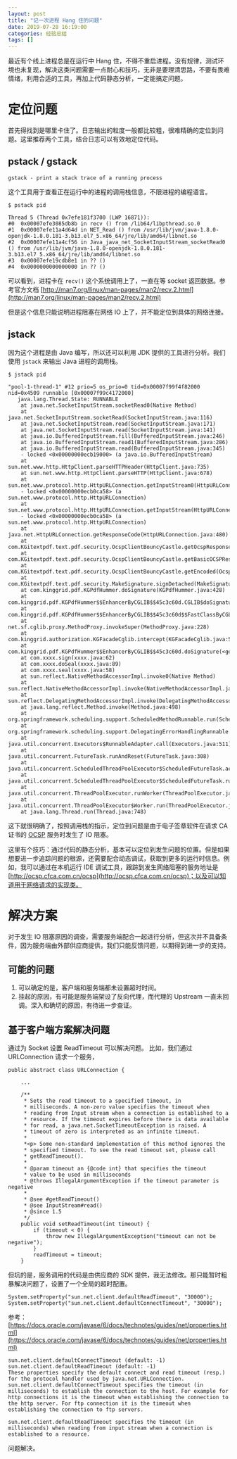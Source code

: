```yaml
---
layout: post
title: "记一次进程 Hang 住的问题"
date: 2019-07-28 16:19:00
categories: 经验总结
tags: []
---
```


最近有个线上进程总是在运行中 Hang 住，不得不重启进程。没有规律，测试环境也未复现，解决这类问题需要一点耐心和技巧，无非是要理清思路，不要有畏难情绪，利用合适的工具，再加上代码静态分析，一定能搞定问题。

<!-- more -->

# 定位问题

首先得找到是哪里卡住了。日志输出的粒度一般都比较粗，很难精确的定位到问题。这里推荐两个工具，结合日志可以有效地定位代码。

## pstack / gstack

`gstack - print a stack trace of a running process`

这个工具用于查看正在运行中的进程的调用栈信息，不限进程的编程语言。

```
$ pstack pid

Thread 5 (Thread 0x7efe181f3700 (LWP 16871)):
#0  0x00007efe3085db8b in recv () from /lib64/libpthread.so.0
#1  0x00007efe11a4d64d in NET_Read () from /usr/lib/jvm/java-1.8.0-openjdk-1.8.0.181-3.b13.el7_5.x86_64/jre/lib/amd64/libnet.so
#2  0x00007efe11a4cf56 in Java_java_net_SocketInputStream_socketRead0 () from /usr/lib/jvm/java-1.8.0-openjdk-1.8.0.181-3.b13.el7_5.x86_64/jre/lib/amd64/libnet.so
#3  0x00007efe19cdb8e1 in ?? ()
#4  0x0000000000000000 in ?? ()
```

可以看到，进程卡在 `recv()` 这个系统调用上了，一直在等 socket 返回数据。参考官方文档 [http://man7.org/linux/man-pages/man2/recv.2.html](http://man7.org/linux/man-pages/man2/recv.2.html)

但是这个信息只能说明进程阻塞在网络 IO 上了，并不能定位到具体的网络连接。

## jstack

因为这个进程是由 Java 编写，所以还可以利用 JDK 提供的工具进行分析。我们使用 `jstack` 来输出 Java 进程的调用栈。

```
$ jstack pid

"pool-1-thread-1" #12 prio=5 os_prio=0 tid=0x00007f99f4f82000 nid=0x4509 runnable [0x00007f99c4172000]
   java.lang.Thread.State: RUNNABLE
	at java.net.SocketInputStream.socketRead0(Native Method)
	at java.net.SocketInputStream.socketRead(SocketInputStream.java:116)
	at java.net.SocketInputStream.read(SocketInputStream.java:171)
	at java.net.SocketInputStream.read(SocketInputStream.java:141)
	at java.io.BufferedInputStream.fill(BufferedInputStream.java:246)
	at java.io.BufferedInputStream.read1(BufferedInputStream.java:286)
	at java.io.BufferedInputStream.read(BufferedInputStream.java:345)
	- locked <0x00000000ecb19000> (a java.io.BufferedInputStream)
	at sun.net.www.http.HttpClient.parseHTTPHeader(HttpClient.java:735)
	at sun.net.www.http.HttpClient.parseHTTP(HttpClient.java:678)
	at sun.net.www.protocol.http.HttpURLConnection.getInputStream0(HttpURLConnection.java:1587)
	- locked <0x00000000ecb0ca58> (a sun.net.www.protocol.http.HttpURLConnection)
	at sun.net.www.protocol.http.HttpURLConnection.getInputStream(HttpURLConnection.java:1492)
	- locked <0x00000000ecb0ca58> (a sun.net.www.protocol.http.HttpURLConnection)
	at java.net.HttpURLConnection.getResponseCode(HttpURLConnection.java:480)
	at com.KGitextpdf.text.pdf.security.OcspClientBouncyCastle.getOcspResponse(OcspClientBouncyCastle.java:142)
	at com.KGitextpdf.text.pdf.security.OcspClientBouncyCastle.getBasicOCSPResp(OcspClientBouncyCastle.java:152)
	at com.KGitextpdf.text.pdf.security.OcspClientBouncyCastle.getEncoded(OcspClientBouncyCastle.java:176)
	at com.KGitextpdf.text.pdf.security.MakeSignature.signDetached(MakeSignature.java:179)
	at com.kinggrid.pdf.KGPdfHummer.doSignature(KGPdfHummer.java:428)
	at com.kinggrid.pdf.KGPdfHummer$$EnhancerByCGLIB$$45c3c60d.CGLIB$doSignature$42(<generated>)
	at com.kinggrid.pdf.KGPdfHummer$$EnhancerByCGLIB$$45c3c60d$$FastClassByCGLIB$$c56dd4ae.invoke(<generated>)
	at net.sf.cglib.proxy.MethodProxy.invokeSuper(MethodProxy.java:228)
	at com.kinggrid.authorization.KGFacadeCglib.intercept(KGFacadeCglib.java:58)
	at com.kinggrid.pdf.KGPdfHummer$$EnhancerByCGLIB$$45c3c60d.doSignature(<generated>)
	at com.xxxx.sign(xxxx.java:62)
	at com.xxxx.doSeal(xxxx.java:89)
	at com.xxxx.seal(xxxx.java:58)
	at sun.reflect.NativeMethodAccessorImpl.invoke0(Native Method)
	at sun.reflect.NativeMethodAccessorImpl.invoke(NativeMethodAccessorImpl.java:62)
	at sun.reflect.DelegatingMethodAccessorImpl.invoke(DelegatingMethodAccessorImpl.java:43)
	at java.lang.reflect.Method.invoke(Method.java:498)
	at org.springframework.scheduling.support.ScheduledMethodRunnable.run(ScheduledMethodRunnable.java:65)
	at org.springframework.scheduling.support.DelegatingErrorHandlingRunnable.run(DelegatingErrorHandlingRunnable.java:54)
	at java.util.concurrent.Executors$RunnableAdapter.call(Executors.java:511)
	at java.util.concurrent.FutureTask.runAndReset(FutureTask.java:308)
	at java.util.concurrent.ScheduledThreadPoolExecutor$ScheduledFutureTask.access$301(ScheduledThreadPoolExecutor.java:180)
	at java.util.concurrent.ScheduledThreadPoolExecutor$ScheduledFutureTask.run(ScheduledThreadPoolExecutor.java:294)
	at java.util.concurrent.ThreadPoolExecutor.runWorker(ThreadPoolExecutor.java:1149)
	at java.util.concurrent.ThreadPoolExecutor$Worker.run(ThreadPoolExecutor.java:624)
	at java.lang.Thread.run(Thread.java:748)
```

这下就很明确了，按照调用栈的指示，定位到问题是由于电子签章软件在请求 CA 证书的 [OCSP](https://zh.wikipedia.org/wiki/%E5%9C%A8%E7%BA%BF%E8%AF%81%E4%B9%A6%E7%8A%B6%E6%80%81%E5%8D%8F%E8%AE%AE) 服务时发生了 IO 阻塞。

这里有个技巧：通过代码的静态分析，基本可以定位到发生问题的位置。但是如果想要进一步追踪问题的根源，还需要配合动态调试，获取到更多的运行时信息。例如，我可以通过在本机运行 IDE 调试工具，跟踪到发生网络阻塞的服务地址是 [http://ocsp.cfca.com.cn/ocsp](http://ocsp.cfca.com.cn/ocsp)；以及可以知道用于网络请求的实现类。

# 解决方案

对于发生 IO 阻塞原因的调查，需要服务端配合一起进行分析，但这次并不具备条件，因为服务端由外部供应商提供，我们只能反馈问题，以期得到进一步的支持。

## 可能的问题

1. 可以确定的是，客户端和服务端都未设置超时时间。
2. 挂起的原因，有可能是服务端架设了反向代理，而代理的 Upstream 一直未回调。深入和确切的原因，有待进一步查证。

## 基于客户端方案解决问题

通过为 Socket 设置 ReadTimeout 可以解决问题。
比如，我们通过 URLConnection 请求一个服务，
```
public abstract class URLConnection {
    
    ...

    /**
     * Sets the read timeout to a specified timeout, in
     * milliseconds. A non-zero value specifies the timeout when
     * reading from Input stream when a connection is established to a
     * resource. If the timeout expires before there is data available
     * for read, a java.net.SocketTimeoutException is raised. A
     * timeout of zero is interpreted as an infinite timeout.
     *
     *<p> Some non-standard implementation of this method ignores the
     * specified timeout. To see the read timeout set, please call
     * getReadTimeout().
     *
     * @param timeout an {@code int} that specifies the timeout
     * value to be used in milliseconds
     * @throws IllegalArgumentException if the timeout parameter is negative
     *
     * @see #getReadTimeout()
     * @see InputStream#read()
     * @since 1.5
     */
    public void setReadTimeout(int timeout) {
        if (timeout < 0) {
            throw new IllegalArgumentException("timeout can not be negative");
        }
        readTimeout = timeout;
    }
```

但坑的是，服务调用的代码是由供应商的 SDK 提供，我无法修改。那只能暂时粗暴解决问题了，设置了一个全局的超时配置。

```
System.setProperty("sun.net.client.defaultReadTimeout", "30000");
System.setProperty("sun.net.client.defaultConnectTimeout", "30000");
```

参考：[https://docs.oracle.com/javase/6/docs/technotes/guides/net/properties.html](https://docs.oracle.com/javase/6/docs/technotes/guides/net/properties.html)

```
sun.net.client.defaultConnectTimeout (default: -1)
sun.net.client.defaultReadTimeout (default: -1)
These properties specify the default connect and read timeout (resp.) for the protocol handler used by java.net.URLConnection.
sun.net.client.defaultConnectTimeout specifies the timeout (in milliseconds) to establish the connection to the host. For example for http connections it is the timeout when establishing the connection to the http server. For ftp connection it is the timeout when establishing the connection to ftp servers.

sun.net.client.defaultReadTimeout specifies the timeout (in milliseconds) when reading from input stream when a connection is established to a resource.
```

问题解决。